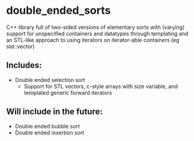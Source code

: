 # double_ended_sorts
C++ library full of two-sided versions of elementary sorts with (varying) support for unspecified containers and datatypes through templating and an STL-like approach to using iterators on iterator-able containers (eg std::vector)

## Includes:
- Double ended selection sort
  - Support for STL vectors, c-style arrays with size variable, and templated generic forward iterators

## Will include in the future:
- Double ended bubble sort
- Double ended insertion sort
